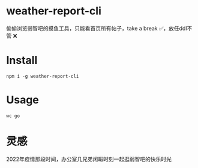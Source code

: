 # weather-report-cli
偷偷浏览弱智吧的摸鱼工具，只能看首页所有帖子，take a break ✅，放任ddl不管 ❌

# Install
```
npm i -g weather-report-cli
```

# Usage
```
wc go
```

# 灵感
2022年疫情那段时间，办公室几兄弟闲暇时刻一起逛弱智吧的快乐时光
